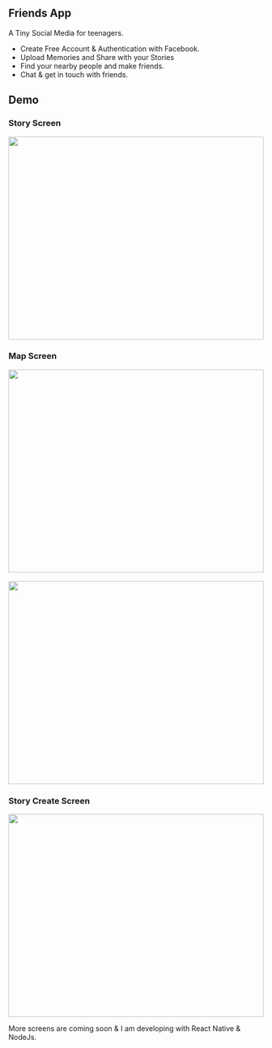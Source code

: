 ## Friends App

A Tiny Social Media for teenagers.<br />
- Create Free Account & Authentication with Facebook.
- Upload Memories and Share with your Stories
- Find your nearby people and make friends.
- Chat & get in touch with friends.

## Demo

### Story Screen

<div style="height: 400px; margin: auto;">
  <img src="https://github.com/nayyaung9/friends/blob/main/demo/homescreen.jpg?raw=true" style="width: 100%; height: 100%;object-fit: contain">
</div>

### Map Screen

<div style="height: 400px; margin: auto;">
  <img src="https://github.com/nayyaung9/friends/blob/main/demo/userlistonmap.jpg?raw=true" style="width: 100%; height: 100%;object-fit: contain">
</div>

<br />
<div style="height: 400px; margin: auto;">
  <img src="https://github.com/nayyaung9/friends/blob/main/demo/userdetailonmap.jpg?raw=true" style="width: 100%; height: 100%;object-fit: contain">
</div>

### Story Create Screen

<div style="height: 400px; margin: auto;">
  <img src="https://github.com/nayyaung9/friends/blob/main/demo/create-story.jpg?raw=true" style="width: 100%; height: 100%;object-fit: contain">
</div>

More screens are coming soon & I am developing with React Native & NodeJs.